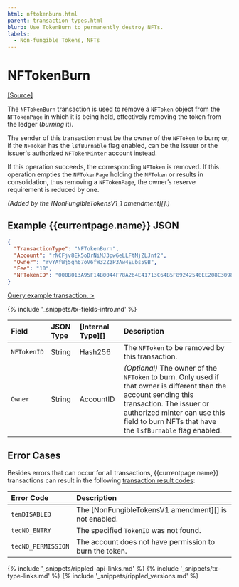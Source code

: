 ```yaml
---
html: nftokenburn.html
parent: transaction-types.html
blurb: Use TokenBurn to permanently destroy NFTs.
labels:
  - Non-fungible Tokens, NFTs
---
```


# NFTokenBurn
[[Source]](https://github.com/XRPLF/rippled/blob/master/src/ripple/app/tx/impl/NFTokenBurn.cpp "Source")

The `NFTokenBurn` transaction is used to remove a `NFToken` object from the `NFTokenPage` in which it is being held, effectively removing the token from the ledger (_burning_ it).

The sender of this transaction must be the owner of the `NFToken` to burn; or, if the `NFToken` has the `lsfBurnable` flag enabled, can be the issuer or the issuer's authorized `NFTokenMinter` account instead.

If this operation succeeds, the corresponding `NFToken` is removed. If this operation empties the `NFTokenPage` holding the `NFToken` or results in consolidation, thus removing a `NFTokenPage`, the owner’s reserve requirement is reduced by one.

_(Added by the \[NonFungibleTokensV1_1 amendment\]\[\].)_


## Example {{currentpage.name}} JSON

```json
{
  "TransactionType": "NFTokenBurn",
  "Account": "rNCFjv8Ek5oDrNiMJ3pw6eLLFtMjZLJnf2",
  "Owner": "rvYAfWj5gh67oV6fW32ZzP3Aw4Eubs59B",
  "Fee": "10",
  "NFTokenID": "000B013A95F14B0044F78A264E41713C64B5F89242540EE208C3098E00000D65"
}
```

[Query example transaction. >](websocket-api-tool.html?server=wss%3A%2F%2Fs1.ripple.com%2F&req=%7B%22id%22%3A%22example_NFTokenBurn%22%2C%22command%22%3A%22tx%22%2C%22transaction%22%3A%227B9EFDFDC801C58F2B61B89AA2751634F49CE2A93923671FF0F4F099C7EE17FF%22%2C%22binary%22%3Afalse%7D)

{% include '_snippets/tx-fields-intro.md' %}

| Field       | JSON Type | \[Internal Type\]\[\] | Description                                                                                                                                                                                                                                |
|:----------- |:--------- |:--------------------- |:------------------------------------------------------------------------------------------------------------------------------------------------------------------------------------------------------------------------------------------ |
| `NFTokenID` | String    | Hash256               | The `NFToken` to be removed by this transaction.                                                                                                                                                                                           |
| `Owner`     | String    | AccountID             | _(Optional)_ The owner of the `NFToken` to burn. Only used if that owner is different than the account sending this transaction. The issuer or authorized minter can use this field to burn NFTs that have the `lsfBurnable` flag enabled. |


## Error Cases

Besides errors that can occur for all transactions, {{currentpage.name}} transactions can result in the following [transaction result codes](transaction-results.html):

| Error Code         | Description                                               |
|:------------------ |:--------------------------------------------------------- |
| `temDISABLED`      | The \[NonFungibleTokensV1 amendment\]\[\] is not enabled. |
| `tecNO_ENTRY`      | The specified `TokenID` was not found.                    |
| `tecNO_PERMISSION` | The account does not have permission to burn the token.   |

<!--{# common link defs #}-->
{% include '_snippets/rippled-api-links.md' %}
{% include '_snippets/tx-type-links.md' %}
{% include '_snippets/rippled_versions.md' %}
